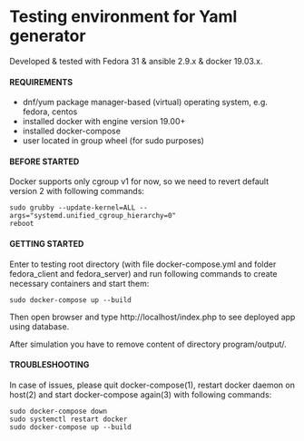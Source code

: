 # Testing environment for Yaml generator

Developed & tested with Fedora 31 & ansible 2.9.x & docker 19.03.x.

#### REQUIREMENTS
* dnf/yum package manager-based (virtual) operating system, e.g. fedora, centos
* installed docker with engine version 19.00+
* installed docker-compose
* user located in group wheel (for sudo purposes)

#### BEFORE STARTED
Docker supports only cgroup v1 for now, so we need to revert default version 2 with following commands:
```
sudo grubby --update-kernel=ALL --args="systemd.unified_cgroup_hierarchy=0"
reboot
```

#### GETTING STARTED
Enter to testing root directory (with file docker-compose.yml and folder fedora_client and fedora_server) and run following commands to create necessary containers and start them:
```
sudo docker-compose up --build 
```

Then open browser and type http://localhost/index.php to see deployed app using database.

After simulation you have to remove content of directory program/output/.

#### TROUBLESHOOTING
In case of issues, please quit docker-compose(1), restart docker daemon on host(2) and start docker-compose again(3) with following commands:
```
sudo docker-compose down  
sudo systemctl restart docker 
sudo docker-compose up --build  
```
